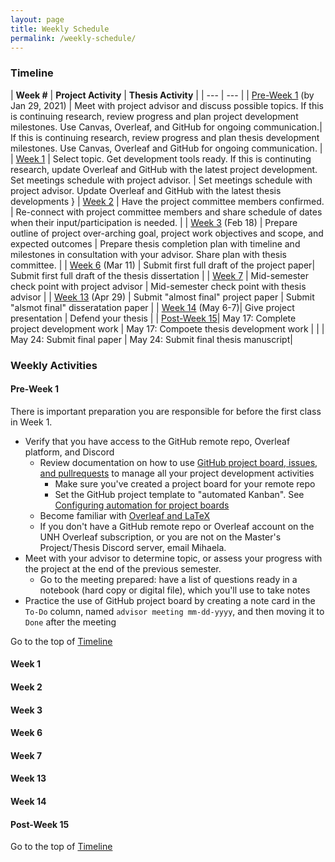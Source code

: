 ```yaml
---
layout: page
title: Weekly Schedule
permalink: /weekly-schedule/
---
```


### Timeline 

| **Week #** | **Project Activity** | **Thesis Activity** |
| --- | --- |
| [Pre-Week 1](#pre-week-1) (by Jan 29, 2021) | Meet with project advisor and discuss possible topics. If this is continuing research, review progress and plan project development milestones. Use Canvas, Overleaf, and GitHub for ongoing communication.| If this is continuing research, review progress and plan thesis development milestones. Use Canvas, Overleaf and GitHub for ongoing communication. | 
| [Week 1](#week-1) | Select topic. Get development tools ready. If this is continuting research, update Overleaf and GitHub with the latest project development. Set meetings schedule with project advisor. | Set meetings schedule with project advisor. Update Overleaf and GitHub with the latest thesis developments }
| [Week 2](#week-2) | Have the project committee members confirmed. | Re-connect with project committee members and share schedule of dates when their input/participation is needed. | 
| [Week 3](#week-3) (Feb 18) | Prepare outline of project  over-arching goal, project work objectives and scope, and expected outcomes | Prepare thesis completion plan with timeline and milestones in consultation with your advisor. Share plan with thesis committee. |
| [Week 6](#week-6) (Mar 11) | Submit first full draft of the project paper| Submit first full draft of the thesis dissertation |
| [Week 7](#week-7) | Mid-semester check point with project advisor | Mid-semester check point with thesis advisor |
| [Week 13](#week-13) (Apr 29) | Submit "almost final" project paper | Submit "alsmot final" disseratation  paper |
| [Week 14](#week-14) (May 6-7)| Give project presentation | Defend your thesis |
| [Post-Week 15](#post-week-15)| May 17: Complete project development work | May 17: Compoete thesis development work |
|  | May 24: Submit final paper | May 24: Submit final thesis manuscript|

### Weekly Activities
#### Pre-Week 1
There is important preparation you are responsible for before the first class 
in Week 1. 
* Verify that you have access to the GitHub remote repo, Overleaf platform, 
and Discord
    * Review documentation on how to use [GitHub project board, issues, and 
    pullrequests](https://docs.github.com/en/free-pro-team@latest/github/managing-your-work-on-github) to manage all your project development 
    activities
        * Make sure you've created a project board for your remote repo
        * Set the GitHub project template to "automated Kanban". See 
        [Configuring automation for project boards](https://github.community/t/using-project-boards-for-task-management/10201)
    * Become familiar with [Overleaf and LaTeX](https://www.overleaf.com/learn/latex/Free_online_introduction_to_LaTeX_(part_1))
    * If you don't have a GitHub remote repo or Overleaf account on the UNH 
    Overleaf subscription, or you are not on the Master's Project/Thesis 
    Discord server, email Mihaela.
* Meet with your advisor to determine topic, or assess your progress with the 
project at the end of the previous semester.
    * Go to the meeting prepared: have a list of questions ready in a 
    notebook (hard copy or digital file), which you'll use to take notes 
* Practice the use of GitHub project board by creating a note card in the 
`To-Do` column, named `advisor meeting mm-dd-yyyy`, and then moving it to 
`Done` after the meeting

Go to the top of [Timeline](#timeline)

#### Week 1

#### Week 2

#### Week 3

#### Week 6

#### Week 7

#### Week 13

#### Week 14

#### Post-Week 15

Go to the top of [Timeline](#timeline)

<!--
**Project Topic**
The student identifies a suitable topic and project advisor in the Applied Engineering and Sciences Department who agrees to supervise the project work. The student will contact the project advisor and make arrangements to begin. If a student wishes to develop a project topic on their own, it is their responsibility to identify a project advisor who agrees to supervise their work. In no case should work on the project begin until a faculty project advisor has agreed to supervise the project work.

**Project Abstract**
The student prepares an abstract of the project paper and have the abstract approved by the project advisor. This may make take several iterations. Students are encouraged to seek out their project advisor to obtain ideas and guidance to ensure that both the student and project advisor agree that the project paper described in the abstract will be suitable deliverable for the project. Depending on the topic and methodology of the project, domain experts outside the Applied Engineering and Sciences Department could be selected to supplement the mentoring provided by the faculty project advisor.

Throughout the project, it is the student responsibility to obtain input and guidance from their project advisor. If you choose to conduct your project work at a company. If the project has a commercial value to the company involved, a non-disclosure and development agreement may need to be put in place before beginning of the project.

**Grading**
The final project paper will be submitted to the project advisor and project committee. For a paper to receive a **grade of A** , it must be judged by the project advisor and project committee as suitable for submission to a conference or journal. Papers that are not well done but do rise to that standard will be assigned a **grade of B**. Lesser papers will be graded accordingly.
-->

